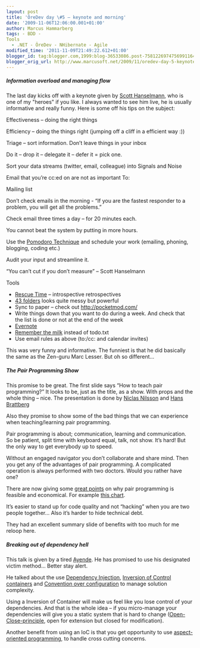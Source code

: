 ```yaml
---
layout: post
title: 'ÖreDev day \#5 – keynote and morning'
date: '2009-11-06T12:06:00.001+01:00'
author: Marcus Hammarberg
tags: - BDD -
Tools
  - .NET - ÖreDev - NHibernate - Agile
modified_time: '2011-11-09T21:49:22.612+01:00'
blogger_id: tag:blogger.com,1999:blog-36533086.post-7581226974756991164
blogger_orig_url: http://www.marcusoft.net/2009/11/oredev-day-5-keynote-and-morning.html
---
```



##### Information overload and managing flow

The last day kicks off with a keynote given by
<a href="http://www.hanselman.com/blog/" target="_blank">Scott
Hanselmann</a>, who is one of my "heroes" if you like. I always wanted
to see him live, he is usually informative and really funny. Here is
some off his tips on the subject:

Effectiveness – doing the right things

Efficiency – doing the things right (jumping off a cliff in a efficient
way :))

Triage – sort information. Don’t leave things in your inbox

Do it – drop it – delegate it – defer it = pick one.

Sort your data streams (twitter, email, colleague) into Signals and
Noise

Email that you’re cc:ed on are not as important To:

Mailing list

Don’t check emails in the morning - “If you are the fastest responder to
a problem, you will get all the problems.”

Check email three times a day – for 20 minutes each.

You cannot beat the system by putting in more hours.

Use the <a
href="http://www.marcusoft.net/2009/08/pomodoro-being-agile-and-focused-on.html"
target="_blank">Pomodoro Technique</a> and schedule your work (emailing,
phoning, blogging, coding etc.)

Audit your input and streamline it.

“You can’t cut if you don’t measure” – Scott Hanselmann

Tools

-   <a href="www.rescuetime.com/" target="_blank">Rescue Time</a> –
    introspective retrospectives
-   <a href="http://www.43folders.com/" target="_blank">43 folders</a>
    looks quite messy but powerful
-   Sync to paper – check out <http://pocketmod.com/>
-   Write things down that you want to do during a week. And check that
    the list is done or not at the end of the week
-   <a href="http://www.evernote.com/" target="_blank">Evernote</a>
-   <a href="http://www.rememberthemilk.com/" target="_blank">Remember the
    milk</a> instead of todo.txt
-   Use email rules as above (to:/cc: and calendar invites)

This was very funny and informative. The funniest is that he did
basically the same as the Zen-guru Marc Lesser. But oh so different…

##### The Pair Programming Show

This promise to be great. The first slide says “How to teach pair
programming?” It looks to be, just as the title, as a show. With props
and the whole thing – nice. The presentation is done by
<a href="http://niclasnilsson.se/" target="_blank">Niclas Nilsson</a>
and <a href="http://blog.crisp.se/hansbrattberg/" target="_blank">Hans
Brattberg</a>

Also they promise to show some of the bad things that we can experience
when teaching/learning pair programming.

Pair programming is about; communication, learning and communication. So
be patient, split time with keyboard equal, talk, not show. It’s hard!
But the only way to get everybody up to speed.

Without an engaged navigator you don’t collaborate and share mind. Then
you get any of the advantages of pair programming. A complicated
operation is always performed with two doctors. Would you rather have
one?

There are now giving some
<a href="http://www.agitar.com/solutions/why_unit_testing.html"
target="_blank">great points</a> on why pair programming is feasible and
economical. For example
<a href="http://www.agitar.com/images/defect_chart.gif"
target="_blank">this chart</a>.

It’s easier to stand up for code quality and not “hacking” when you are
two people together… Also it’s harder to hide technical debt.

They had an excellent summary slide of benefits with too much for me
reloop here.

##### Breaking out of dependency hell

This talk is given by a tired
<a href="http://www.ayende.com" target="_blank">Ayende</a>. He has
promised to use his designated victim method… Better stay alert.

He talked about the use
<a href="http://en.wikipedia.org/wiki/Dependency_injection"
target="_blank">Dependency Injection</a>,
<a href="http://en.wikipedia.org/wiki/Inversion_of_control"
target="_blank">Inversion of Control containers</a> and
<a href="http://en.wikipedia.org/wiki/Convention_over_configuration"
target="_blank">Convention over configuration</a> to manage solution
complexity.

Using a Inversion of Container will make us feel like you lose control
of your dependencies. And that is the whole idea – if you micro-manage
your dependencies will give you a static system that is hard to change
(<a href="http://www.oodesign.com/open-close-principle.html"
target="_blank">Open-Close-principle</a>, open for extension but closed
for modification).

Another benefit from using an IoC is that you get opportunity to use
<a href="http://en.wikipedia.org/wiki/Aspect-oriented_programming"
target="_blank">aspect-oriented programming</a>, to handle cross cutting
concerns.
